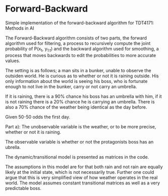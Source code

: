 # Forward-Backward
Simple implementation of the forward-backward algorithm for TDT4171: Methods in AI

The Forward-Backward algorithm consists of two parts, the forward algorithm used for filtering, a process to recursively compute the joint probability of P(x<sub>t</sub>, y<sub>1:t</sub>) and
the backward algorithm used for smoothing, a process that moves backwards to edit the probabilities to more accurate values.

The setting is as follows; a man sits in a bunker, unable to observe the outsiden world. He is curious as to whether or not it is raining outside.
His only information about the world is seeing his boss, who is fortunate enough to not live in  the bunker, carry or not carry an umbrella.

If it is raining, there is a 90% chance his boss has an umbrella with him, if it is not raining there is a 20% chance he is carrying an umbrella. There is also a 70% chance of the weather being identical as the day before.

Given 50-50 odds the first day.


Part a):
The unobservable variable is the weather, or to be more precise, whether or not it is raining.

The observable variable is whether or not the protagonists boss has an ubrella.

The dynamic/transitional model is presented as matrices in the code.


The assumptions in this model are for that both rain and not rain are equally likely at the initial state, which is not necessarily true. Further one could argue that this is very simplified view of how weather operates in the real world. The model assumes constant transitional matrices as well as a very predictable boss.